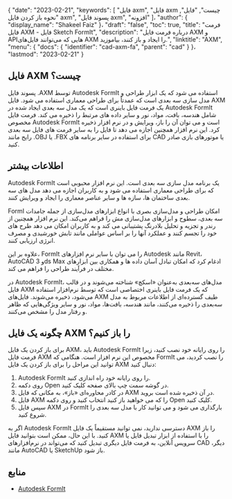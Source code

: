 {
  "date": "2023-02-21",
  "keywords": [
"فایل axm",
"فایل axm چیست",
"فایل",
"نحوه باز کردن فایل axm",
"پسوند فایل axm",
"افزونه"
]،
  "author": {
    "display_name": "Shakeel Faiz"
}،
  "draft": "false",
  "toc": true,
  "title": "فرمت فایل AXM - فایل Sketch FormIt",
  "description": "درباره فرمت فایل AXM و APIهایی که می‌توانند فایل‌های AXM را ایجاد و باز کنند، بیاموزید.",
  "linktitle": "AXM",
  "menu": {
    "docs": {
      "identifier": "cad-axm-fa",
      "parent": "cad"
}
}،
  "lastmod": "2023-02-21"
}

## فایل AXM چیست؟

پسوند فایل .AXM توسط Autodesk FormIt استفاده می شود که یک ابزار طراحی و مدل سازی سه بعدی است که عمدتاً برای طراحی معماری استفاده می شود. فایل AXM یک فرمت فایل باینری است که یک مدل سه بعدی ایجاد شده در Autodesk FormIt شامل هندسه، بافت، مواد، نور و سایر داده های مرتبط را ذخیره می کند. فرمت فایل مخصوص Autodesk FormIt است و می توان آن را باز، ویرایش و در نرم افزار ذخیره کرد. این نرم افزار همچنین اجازه می دهد تا فایل را به سایر فرمت های فایل سه بعدی رایج مانند .OBJ یا .FBX برای استفاده در سایر برنامه های CAD یا موتورهای بازی صادر کنید.

## اطلاعات بیشتر

Autodesk FormIt یک برنامه مدل سازی سه بعدی است. این نرم افزار محبوبی است که برای طراحی معماری استفاده می شود و به کاربران اجازه می دهد مدل های سه بعدی ساختمان ها، سازه ها و سایر عناصر معماری را ایجاد و ویرایش کنند.

FormI امکان طراحی و مدل‌سازی بصری با انواع ابزارهای مدل‌سازی از جمله جامدات سه بعدی، سطوح و ابزارهای مدل‌سازی مش را فراهم می‌کند. این نرم افزار همچنین از رندر و تجزیه و تحلیل بلادرنگ پشتیبانی می کند و به کاربران امکان می دهد طرح های خود را تجسم کنند و عملکرد آنها را بر اساس عواملی مانند تابش خورشیدی و مصرف انرژی ارزیابی کنند.

علاوه بر این، FormIt را می توان با سایر نرم افزارهای Autodesk مانند Revit، AutoCAD و 3ds Max ادغام کرد که امکان تبادل آسان داده ها و همکاری بین ابزارهای مختلف در فرآیند طراحی را فراهم می کند.

در Autodesk FormIt، مدل‌های سه‌بعدی به‌عنوان «اسکچ» شناخته می‌شوند و در قالب فایل AXM که یک فرمت فایل باینری اختصاصی است که توسط نرم‌افزار استفاده می‌شود، ذخیره می‌شوند. فایل‌های AXM طیف گسترده‌ای از اطلاعات مربوط به مدل سه‌بعدی را ذخیره می‌کنند، مانند هندسه، بافت‌ها، مواد، نور و سایر ویژگی‌هایی که ظاهر و رفتار مدل را مشخص می‌کنند.

## چگونه یک فایل AXM را باز کنیم؟

برای باز کردن یک فایل AXM، باید Autodesk FormIt را روی رایانه خود نصب کنید، زیرا فرمت فایل AXM مخصوص این نرم افزار است. هنگامی که FormIt را نصب کردید، می توانید این مراحل را برای باز کردن یک فایل AXM دنبال کنید:

1. Autodesk FormIt را روی رایانه خود راه اندازی کنید.
2. روی دکمه Open در گوشه سمت چپ بالای صفحه کلیک کنید.
3. در کادر محاوره‌ای «باز»، به مکانی که فایل AXM در آن ذخیره شده است بروید.
4. فایل AXM را که می خواهید باز کنید انتخاب کنید و روی دکمه Open کلیک کنید.
5. سپس فایل AXM در FormIt بارگذاری می شود و می توانید کار با مدل سه بعدی را شروع کنید.

اگر به Autodesk FormIt دسترسی ندارید، نمی توانید مستقیماً یک فایل AXM را باز کنید. با این حال، ممکن است بتوانید فایل AXM را با استفاده از ابزار تبدیل فایل یا سرویس آنلاین، به فرمت فایل دیگری تبدیل کنید که می‌تواند در نرم‌افزارهای CAD دیگر، مانند AutoCAD یا SketchUp باز شود.

## منابع
* [Autodesk FormIt](https://formit.autodesk.com/)
